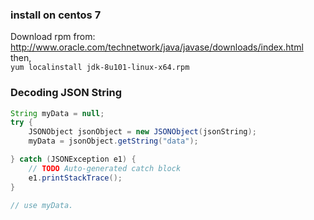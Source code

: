 ### install on centos 7
Download rpm from:  
http://www.oracle.com/technetwork/java/javase/downloads/index.html  
then,  
`yum localinstall jdk-8u101-linux-x64.rpm`

### Decoding JSON String

```java
String myData = null;
try {
    JSONObject jsonObject = new JSONObject(jsonString);
    myData = jsonObject.getString("data");

} catch (JSONException e1) {
    // TODO Auto-generated catch block
    e1.printStackTrace();
}

// use myData.
```
